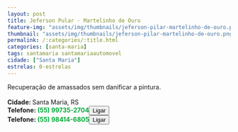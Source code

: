 ```yaml
---
layout: post
title: Jeferson Pular - Martelinho de Ouro
feature-img: "assets/img/thumbnails/jeferson-pilar-martelinho-de-ouro.png"
thumbnail: "assets/img/thumbnails/jeferson-pilar-martelinho-de-ouro.png"
permalink: /:categories/:title.html
categories: [santa-maria]
tags: santamaria santamariaautomovel
cidade: ["Santa Maria"]
estrelas: 0-estrelas
---	
```

Recuperação de amassados sem danificar a pintura.<!-- more --><br />
<br/>
<b>Cidade: </b>Santa Maria, RS<br />
<b>Telefone: <span style="color: #00ab3a;">(55) 99735-2704</span><a href="tel:55997352704"><button class="ligar">Ligar</button></a></b><br />
<b>Telefone: <span style="color: #00ab3a;">(55) 98414-6805</span><a href="tel:55984146805"><button class="ligar">Ligar</button></a></b><br />
<br />
